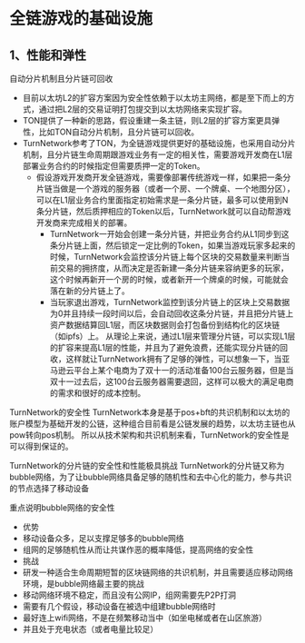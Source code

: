 # 全链游戏的基础设施
## 1、性能和弹性
自动分片机制且分片链可回收

- 目前以太坊L2的扩容方案因为安全性依赖于以太坊主网络，都是至下而上的方式，通过把L2层的交易证明打包提交到以太坊网络来实现扩容。
- TON提供了一种新的思路，假设重建一条主链，则L2层的扩容方案更具弹性，比如TON自动分片机制，且分片链可以回收。
- TurnNetwork参考了TON，为全链游戏提供更好的基础设施，也采用自动分片机制，且分片链生命周期跟游戏业务有一定的相关性，需要游戏开发商在L1层部署业务合约的时候指定但需要质押一定的Token。
  - 假设游戏开发商开发全链游戏，需要像部署传统游戏一样，如果把一条分片链当做是一个游戏的服务器（或者一个房、一个牌桌、一个地图分区），可以在L1层业务合约里面指定初始需求是一条分片链，最多可以使用到N条分片链，然后质押相应的Token以后，TurnNetwork就可以自动帮游戏开发商来完成相关的部署。
    - TurnNetwork一开始会创建一条分片链，并把业务合约从L1同步到这条分片链上面，然后锁定一定比例的Token，如果当游戏玩家多起来的时候，TurnNetwork会监控该分片链上每个区块的交易数量来判断当前交易的拥挤度，从而决定是否新建一条分片链来容纳更多的玩家，这个时候再新开一个房的时候，或者新开一个牌桌的时候，可能就会落在新的分片链上了。
    - 当玩家退出游戏，TurnNetwork监控到该分片链上的区块上交易数据为0并且持续一段时间以后，会自动回收这条分片链，并且把分片链上资产数据结算回L1层，而区块数据则会打包备份到结构化的区块链（如ipfs）上。
从理论上来说，通过L1层来管理分片链，可以实现L1层的扩容来提高L1层的性能，并且为了避免浪费，还能实现分片链的回收，这样就让TurnNetwork拥有了足够的弹性，可以想象一下，当亚马逊云平台上某个电商为了双十一的活动准备100台云服务器，但是当双十一过去后，这100台云服务器需要退回，这样可以极大的满足电商的需求和很好的成本控制。

TurnNetwork的安全性
TurnNetwork本身是基于pos+bft的共识机制和以太坊的账户模型为基础开发的公链，这种组合目前看是公链发展的趋势，以太坊主链也从pow转向pos机制。
所以从技术架构和共识机制来看，TurnNetwork的安全性是可以得到保证的。

TurnNetwork的分片链的安全性和性能极具挑战
TurnNetwork的分片链又称为bubble网络，为了让bubble网络具备足够的随机性和去中心化的能力，参与共识的节点选择了移动设备

重点说明bubble网络的安全性
- 优势
 - 移动设备众多，足以支撑足够多的bubble网络
 - 组网的足够随机性从而让共谋作恶的概率降低，提高网络的安全性
- 挑战
 - 研发一种适合生命周期短暂的区块链网络的共识机制，并且需要适应移动网络环境，是bubble网络最主要的挑战
  - 移动网络环境不稳定，而且没有公网IP，组网需要先P2P打洞
  - 需要有几个假设，移动设备在被选中组建bubble网络时
   - 最好连上wifi网络，不是在频繁移动当中（如坐电梯或者在山区旅游）
   - 并且处于充电状态（或者电量比较足）

